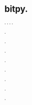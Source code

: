 # bitpy.
.
.
.
.












.






















































.
























.



























.

















































































.































































.































































































.















.
























